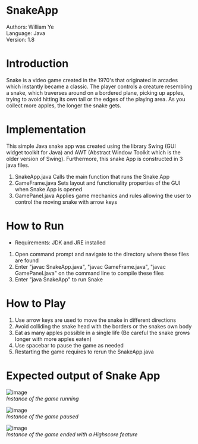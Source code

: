 # SnakeApp

Authors: William Ye  
Language: Java  
Version: 1.8  

# Introduction

Snake is a video game created in the 1970's that originated in arcades which instantly became a classic. 
The player controls a creature resembling a snake, which traverses around on a bordered plane, picking up apples, trying to avoid hitting its own tail or the edges of the playing area. As you collect more apples, the longer the snake gets. 

# Implementation

This simple Java snake app was created using the library Swing (GUI widget toolkit for Java) and AWT (Abstract Window Toolkit which is the older version of Swing).
Furthermore, this snake App is constructed in 3 java files.  

1) SnakeApp.java        Calls the main function that runs the Snake App  
2) GameFrame.java       Sets layout and functionality properties of the GUI when Snake App is opened  
3) GamePanel.java       Applies game mechanics and rules allowing the user to control the moving snake with arrow keys  

# How to Run

* Requirements: JDK and JRE installed

1) Open command prompt and navigate to the directory where these files are found  
2) Enter "javac SnakeApp.java", "javac GameFrame.java", "javac GamePanel.java" on the command line to compile these files
3) Enter "java SnakeApp" to run Snake

# How to Play

1) Use arrow keys are used to move the snake in different directions  
2) Avoid colliding the snake head with the borders or the snakes own body  
3) Eat as many apples possible in a single life (Be careful the snake grows longer with more apples eaten)  
4) Use spacebar to pause the game as needed  
5) Restarting the game requires to rerun the SnakeApp.java  

# Expected output of Snake App


![image](https://user-images.githubusercontent.com/74033578/119436449-2db2e500-bcea-11eb-91fa-484e19490ab9.png)  
*Instance of the game running*  


![image](https://user-images.githubusercontent.com/74033578/119436603-74084400-bcea-11eb-81e4-2dd7f29cfd89.png)  
*Instance of the game paused*  


![image](https://user-images.githubusercontent.com/74033578/119436480-3b686a80-bcea-11eb-9dc0-a8dc9e800bbb.png)  
*Instance of the game ended with a Highscore feature*


